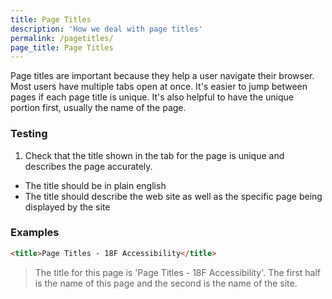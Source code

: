 ```yaml
---
title: Page Titles
description: 'How we deal with page titles'
permalink: /pagetitles/
page_title: Page Titles
---
```

Page titles are important because they help a user navigate their browser. Most users have multiple tabs open at once. It's easier to jump between pages if each page title is unique. It's also helpful to have the unique portion first, usually the name of the page. 

### Testing 

1. Check that the title shown in the tab for the page is unique and describes the page accurately.
  * The title should be in plain english 
  * The title should describe the web site as well as the specific page being displayed by the site

### Examples

```html
<title>Page Titles - 18F Accessibility</title>
```

> The title for this page is 'Page Titles - 18F Accessibility'. The first half is the name of this page and the second is the name of the site.  

